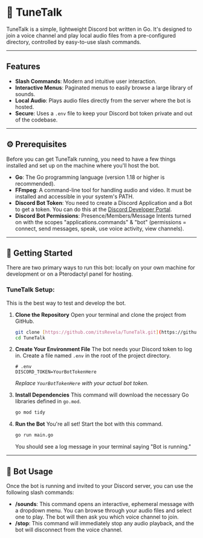 # 🎵 TuneTalk

TuneTalk is a simple, lightweight Discord bot written in Go. It's designed to join a voice channel and play local audio files from a pre-configured directory, controlled by easy-to-use slash commands.

---

## Features

-   **Slash Commands**: Modern and intuitive user interaction.
-   **Interactive Menus**: Paginated menus to easily browse a large library of sounds.
-   **Local Audio**: Plays audio files directly from the server where the bot is hosted.
-   **Secure**: Uses a `.env` file to keep your Discord bot token private and out of the codebase.

---

## ⚙️ Prerequisites

Before you can get TuneTalk running, you need to have a few things installed and set up on the machine where you'll host the bot.

-   **Go**: The Go programming language (version 1.18 or higher is recommended).
-   **FFmpeg**: A command-line tool for handling audio and video. It must be installed and accessible in your system's PATH.
-   **Discord Bot Token**: You need to create a Discord Application and a Bot to get a token. You can do this at the [Discord Developer Portal](https://discord.com/developers/applications).
-   **Discord Bot Permissions**: Presence/Members/Message Intents turned on with the scopes "applications.commands" & "bot" (permissions = connect, send messages, speak, use voice activity, view channels).

---

## 🚀 Getting Started

There are two primary ways to run this bot: locally on your own machine for development or on a Pterodactyl panel for hosting.

### TuneTalk Setup:

This is the best way to test and develop the bot.

1.  **Clone the Repository**
    Open your terminal and clone the project from GitHub.
    ```bash
    git clone [https://github.com/itsRevela/TuneTalk.git](https://github.com/itsRevela/TuneTalk.git)
    cd TuneTalk
    ```

2.  **Create Your Environment File**
    The bot needs your Discord token to log in. Create a file named `.env` in the root of the project directory.
    ```
    # .env
    DISCORD_TOKEN=YourBotTokenHere
    ```
    *Replace `YourBotTokenHere` with your actual bot token.*

3.  **Install Dependencies**
    This command will download the necessary Go libraries defined in `go.mod`.
    ```bash
    go mod tidy
    ```

4.  **Run the Bot**
    You're all set! Start the bot with this command.
    ```bash
    go run main.go
    ```
    You should see a log message in your terminal saying "Bot is running."

---

## 🤖 Bot Usage

Once the bot is running and invited to your Discord server, you can use the following slash commands:

-   **/sounds**: This command opens an interactive, ephemeral message with a dropdown menu. You can browse through your audio files and select one to play. The bot will then ask you which voice channel to join.
-   **/stop**: This command will immediately stop any audio playback, and the bot will disconnect from the voice channel.
